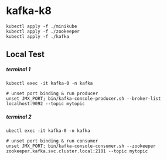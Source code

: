 # kafka-k8

```
kubectl apply -f ./minikube
kubectl apply -f ./zookeeper
kubectl apply -f ./kafka
```

## Local Test

##### terminal 1
```
kubectl exec -it kafka-0 -n kafka

# unset port binding & run producer
unset JMX_PORT; bin/kafka-console-producer.sh --broker-list localhost:9092 --topic mytopic
```

##### terminal 2
```
ubectl exec -it kafka-0 -n kafka

# unset port binding & run consumer
unset JMX_PORT; bin/kafka-console-consumer.sh --zookeeper zookeeper.kafka.svc.cluster.local:2181 --topic mytopic
```
